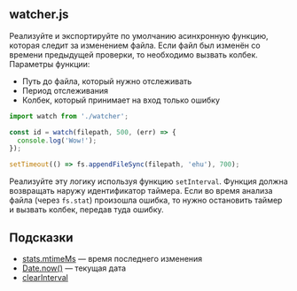 ## watcher.js

Реализуйте и экспортируйте по умолчанию асинхронную функцию, которая следит за изменением файла. Если файл был изменён со времени предыдущей проверки, то необходимо вызвать колбек. Параметры функции:

* Путь до файла, который нужно отслеживать
* Период отслеживания
* Колбек, который принимает на вход только ошибку

```js
import watch from './watcher';

const id = watch(filepath, 500, (err) => {
  console.log('Wow!');
});

setTimeout(() => fs.appendFileSync(filepath, 'ehu'), 700);
```

Реализуйте эту логику используя функцию `setInterval`. Функция должна возвращать наружу идентификатор таймера. Если во время анализа файла (через `fs.stat`) произошла ошибка, то нужно остановить таймер и вызвать колбек, передав туда ошибку.

## Подсказки
* [stats.mtimeMs](https://nodejs.org/api/fs.html#fs_stats_mtimems) — время последнего изменения
* [Date.now()](https://developer.mozilla.org/en-US/docs/Web/JavaScript/Reference/Global_Objects/Date/now) — текущая дата
* [clearInterval](https://www.w3schools.com/jsref/met_win_clearinterval.asp)
